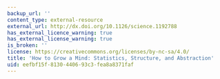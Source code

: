 ```yaml
---
backup_url: ''
content_type: external-resource
external_url: http://dx.doi.org/10.1126/science.1192788
has_external_licence_warning: true
has_external_license_warning: true
is_broken: ''
license: https://creativecommons.org/licenses/by-nc-sa/4.0/
title: 'How to Grow a Mind: Statistics, Structure, and Abstraction'
uid: eefbf15f-8130-4406-93c3-fea8a8371faf
---
```


